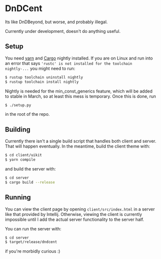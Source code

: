 # DnDCent

Its like DnDBeyond, but worse, and probably illegal.

Currently under development, doesn't do anything useful.

## Setup

You need [yarn](https://yarnpkg.com/) and [Cargo](https://doc.rust-lang.org/cargo/index.html) nightly installed. If you are on Linux and run into an error that says `'rustc' is not installed for the toolchain nightly-...` you might need to run:

```bash
$ rustup toolchain uninstall nightly
$ rustup toolchain install nightly
```

Nightly is needed for the min_const_generics feature, which will be added to stable in March, so at least this mess is temporary. Once this is done, run

```bash
$ ./setup.py
```

in the root of the repo.

## Building

Currently there isn't a single build script that handles both client and server. That will happen eventually. In the meantime, build the client theme with:

```bash
$ cd client/uikit
$ yarn compile
```

and build the server with:

```bash
$ cd server
$ cargo build --release
```

## Running

You can view the client page by opening `client/src/index.html` in a server like that provided by Intellij. Otherwise, viewing the client is currently impossible until I add the actual server functionality to the server half.

You can run the server with:

```bash
$ cd server
$ target/release/dndcent
```

if you're morbidly curious :)
